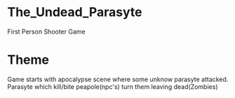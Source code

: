 # The_Undead_Parasyte
First Person Shooter Game 
# Theme
Game starts with apocalypse scene where some unknow parasyte attacked.
Parasyte which kill/bite peapole(npc's) turn them leaving dead(Zombies)
